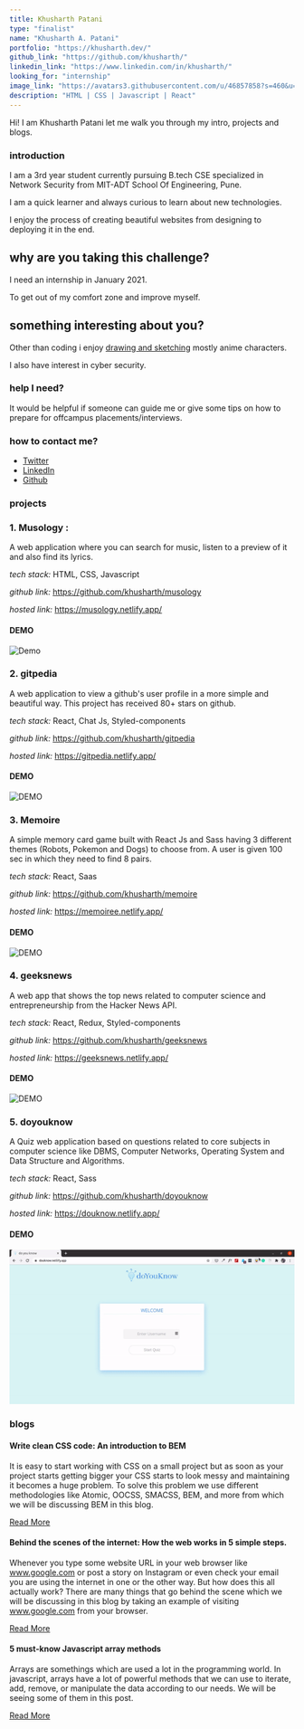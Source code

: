 ```yaml
---
title: Khusharth Patani
type: "finalist"
name: "Khusharth A. Patani"
portfolio: "https://khusharth.dev/"
github_link: "https://github.com/khusharth/"
linkedin_link: "https://www.linkedin.com/in/khusharth/"
looking_for: "internship"
image_link: "https://avatars3.githubusercontent.com/u/46857858?s=460&u=c36533cdf2d387a78b13c3617fe29d898a31c02a&v=4"
description: "HTML | CSS | Javascript | React"
---
```


Hi! I am Khusharth Patani let me walk you through my intro, projects and blogs.

### introduction

I am a 3rd year student currently pursuing B.tech CSE specialized in Network Security from MIT-ADT School Of Engineering, Pune.

I am a quick learner and always curious to learn about new technologies.

I enjoy the process of creating beautiful websites from designing to deploying it in the end.

## why are you taking this challenge?

I need an internship in January 2021.

To get out of my comfort zone and improve myself.

## something interesting about you?

Other than coding i enjoy [drawing and sketching](https://www.instagram.com/khushu_zzz/) mostly anime characters.

I also have interest in cyber security.

### help I need?

It would be helpful if someone can guide me or give some tips on how to prepare for offcampus placements/interviews.

### how to contact me?

- [Twitter](https://twitter.com/khusharth19)
- [LinkedIn](https://www.linkedin.com/in/khusharth)
- [Github](https://github.com/khusharth/)

### projects

### 1. Musology :

A web application where you can search for music, listen to a preview of it and also find its lyrics.

_tech stack:_ HTML, CSS, Javascript

_github link:_ https://github.com/khusharth/musology

_hosted link:_ https://musology.netlify.app/

#### DEMO

![Demo](https://raw.githubusercontent.com/khusharth/musology/master/src/img/musology.gif)

### 2. gitpedia

A web application to view a github's user profile in a more simple and beautiful way. This project has received 80+ stars on github.

_tech stack:_ React, Chat Js, Styled-components

_github link:_ https://github.com/khusharth/gitpedia

_hosted link:_ https://gitpedia.netlify.app/

#### DEMO

![DEMO](https://raw.githubusercontent.com/khusharth/gitpedia/master/src/assets/demo.gif)

### 3. Memoire

A simple memory card game built with React Js and Sass having 3 different themes (Robots, Pokemon and Dogs) to choose from. A user is given 100 sec in which they need to find 8 pairs.

_tech stack:_ React, Saas

_github link:_ https://github.com/khusharth/memoire

_hosted link:_ https://memoiree.netlify.app/

#### DEMO

![DEMO](https://raw.githubusercontent.com/khusharth/Memoire/master/src/assets/memorie.gif)

### 4. geeksnews

A web app that shows the top news related to computer science and entrepreneurship from the Hacker News API.

_tech stack:_ React, Redux, Styled-components

_github link:_ https://github.com/khusharth/geeksnews

_hosted link:_ https://geeksnews.netlify.app/

#### DEMO

![DEMO](https://raw.githubusercontent.com/khusharth/geeksNews/master/src/assets/geeksnews.gif)

### 5. doyouknow

A Quiz web application based on questions related to core subjects in computer science like DBMS, Computer Networks, Operating System and Data Structure and Algorithms.

_tech stack:_ React, Sass

_github link:_ https://github.com/khusharth/doyouknow

_hosted link:_ https://douknow.netlify.app/

#### DEMO

![DEMO](https://raw.githubusercontent.com/khusharth/doyouknow/master/src/assets/doyouknow.gif)

### blogs

#### Write clean CSS code: An introduction to BEM

It is easy to start working with CSS on a small project but as soon as your project starts getting bigger your CSS starts to look messy and maintaining it becomes a huge problem. To solve this problem we use different methodologies like Atomic, OOCSS, SMACSS, BEM, and more from which we will be discussing BEM in this blog.

[Read More](https://dev.to/khusharth/write-clean-css-code-an-introduction-to-bem-4j57)

#### Behind the scenes of the internet: How the web works in 5 simple steps.

Whenever you type some website URL in your web browser like www.google.com or post a story on Instagram or even check your email you are using the internet in one or the other way. But how does this all actually work? There are many things that go behind the scene which we will be discussing in this blog by taking an example of visiting www.google.com from your browser.

[Read More](https://dev.to/khusharth/behind-the-scenes-of-the-internet-how-the-web-works-in-5-simple-steps-2pa0)

#### 5 must-know Javascript array methods

Arrays are somethings which are used a lot in the programming world. In javascript, arrays have a lot of powerful methods that we can use to iterate, add, remove, or manipulate the data according to our needs. We will be seeing some of them in this post.

[Read More](https://dev.to/khusharth/5-must-know-javascript-array-methods-524f)
